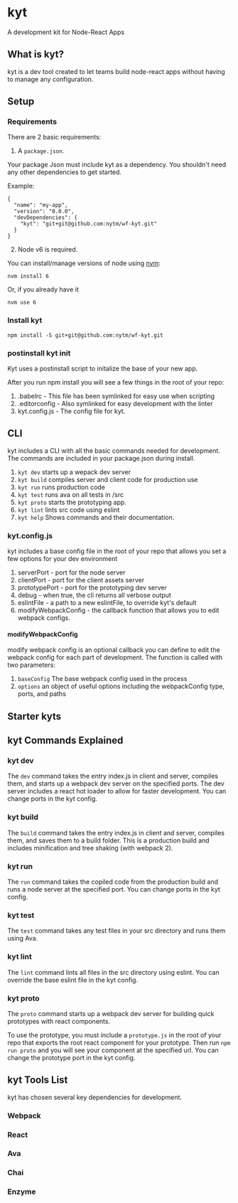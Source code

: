 # kyt
A development kit for Node-React Apps

## What is kyt?
kyt is a dev tool created to let teams build node-react apps without having to manage any configuration.

## Setup

### Requirements

There are 2 basic requirements:

1. A `package.json`. 

Your package Json must include kyt as a dependency. You shouldn't need any other dependencies to get started.

Example: 
```
{
  "name": "my-app",
  "version": "0.0.0",
  "devDependencies": {
    "kyt": "git+git@github.com:nytm/wf-kyt.git"
  }
}
```
2. Node v6 is required.

You can install/manage versions of node using [nvm](https://github.com/creationix/nvm):

```
nvm install 6
```

Or, if you already have it

```
nvm use 6
```

### Install kyt

```
npm install -S git+git@github.com:nytm/wf-kyt.git
```

### postinstall kyt init

Kyt uses a postinstall script to initalize the base of your new app.

After you run npm install you will see a few things in the root of your repo:
 1. .babelrc - This file has been symlinked for easy use when scripting
 2. .editorconfig - Also symlinked for easy development with the linter
 3. kyt.config.js - The config file for kyt. 
 
## CLI
kyt includes a CLI with all the basic commands needed for development.
The commands are included in your package.json during install.

1. `kyt dev` starts up a wepack dev server
2. `kyt build` compiles server and client code for production use
3. `kyt run` runs production code
4. `kyt test` runs ava on all tests in /src
5. `kyt proto` starts the prototyping app.
6. `kyt lint` lints src code using eslint
7. `kyt help` Shows commands and their documentation. 
 
### kyt.config.js
kyt includes a base config file in the root of your repo that allows you set a few options for your dev environment
 1. serverPort - port for the node server
 2. clientPort - port for the client assets server
 3. prototypePort - port for the prototyping dev server
 4. debug - when true, the cli returns all verbose output
 5. eslintFile - a path to a new eslintFile, to override kyt's default
 6. modifyWebpackConfig - the callback function that allows you to edit webpack configs.
 
#### modifyWebpackConfig 
 modify webpack config is an optional callback you can define to edit the webpack config for each part of development.
 The function is called with two parameters:
 1. `baseConfig` The base webpack config used in the process
 2. `options` an object of useful options including the webpackConfig type, ports, and paths


 
## Starter kyts

## kyt Commands Explained 

### kyt dev
The `dev` command takes the entry index.js in client and server, compiles them, and starts up a webpack dev server on the specified ports. The dev server includes a react hot loader to allow for faster development. 
You can change ports in the kyt config.

### kyt build
The `build` command takes the entry index.js in client and server, compiles them, and saves them to a build folder. This is a production build and includes minification and tree shaking (with webpack 2). 

### kyt run
The `run` command takes the copiled code from the production build and runs a node server at the specified port. 
You can change ports in the kyt config.

### kyt test
The `test` command takes any test files in your src directory and runs them using Ava. 

### kyt lint
The `lint` command lints all files in the src directory using eslint. 
You can override the base eslint file in the kyt config.

### kyt proto
The `proto` command starts up a webpack dev server for building quick prototypes with react components. 

To use the prototype, you must include a `prototype.js` in the root of your repo that exports the root react component for your prototype. Then run `npm run proto` and you will see your component at the specified url.
You can change the prototype port in the kyt config.
 
## kyt Tools List
kyt has chosen several key dependencies for development. 
 
### Webpack 
 
### React

### Ava

### Chai

### Enzyme


